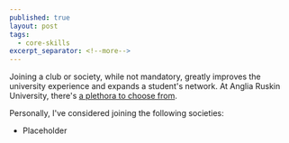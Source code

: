 ```yaml
---
published: true
layout: post
tags:
  - core-skills
excerpt_separator: <!--more-->
---
```

Joining a club or society, while not mandatory, greatly improves the university experience and expands a student's network. At Anglia Ruskin University, there's <a href="https://www.angliastudent.com/societies/join/">a plethora to choose from</a>. 

Personally, I've considered joining the following societies:
- Placeholder
